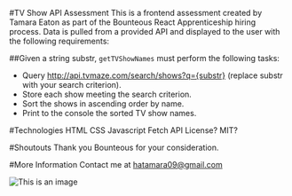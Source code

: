 #TV Show API Assessment
This is a frontend assessment created by Tamara Eaton as part of the Bounteous React Apprenticeship hiring process. Data is pulled from a provided API and displayed to the user with the following requirements:

##Given a string substr, `getTVShowNames` must perform the following tasks:
- Query http://api.tvmaze.com/search/shows?q={substr} (replace substr with your search criterion). 
- Store each show meeting the search criterion.
- Sort the shows in ascending order by name.
- Print to the console the sorted TV show names.

#Technologies
HTML
CSS
Javascript
Fetch API
License?
MIT?

#Shoutouts
Thank you Bounteous for your consideration.

#More Information
Contact me at hatamara09@gmail.com

![This is an image](/assets/images/screenshot.png)
